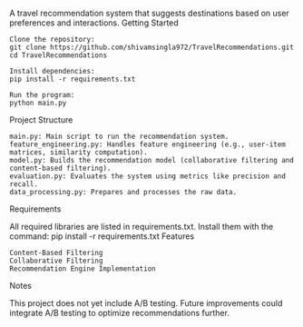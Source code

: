 A travel recommendation system that suggests destinations based on user preferences and interactions.
Getting Started

    Clone the repository:
    git clone https://github.com/shivamsingla972/TravelRecommendations.git
    cd TravelRecommendations

    Install dependencies:
    pip install -r requirements.txt

    Run the program:
    python main.py

Project Structure

    main.py: Main script to run the recommendation system.
    feature_engineering.py: Handles feature engineering (e.g., user-item matrices, similarity computation).
    model.py: Builds the recommendation model (collaborative filtering and content-based filtering).
    evaluation.py: Evaluates the system using metrics like precision and recall.
    data_processing.py: Prepares and processes the raw data.

Requirements

All required libraries are listed in requirements.txt. Install them with the command:
pip install -r requirements.txt
Features

    Content-Based Filtering
    Collaborative Filtering
    Recommendation Engine Implementation

Notes

This project does not yet include A/B testing. Future improvements could integrate A/B testing to optimize recommendations further.
